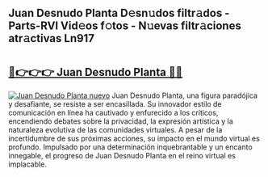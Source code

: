 ## Juan Desnudo Planta D𝚎sn𝚞dos filtr𝚊dos - Parts-RVl Vid𝚎os f𝚘tos - N𝚞evas filtr𝚊ciones atr𝚊ctivas Ln917

# <h2><a href="http://mbbo74g.tromn.icu/?c=Juan+Desnudo+Planta">🔗👉👉👉 Juan Desnudo Planta 🔗🔗</a></h2>

[![Juan Desnudo Planta nuevo](https://i.imgur.com/pEAQMta.gif)](http://mbbo74g.tromn.icu/?c=Juan+Desnudo+Planta)
Juan Desnudo Planta, una figura paradójica y desafiante, se resiste a ser encasillada. Su innovador estilo de comunicación en línea ha cautivado y enfurecido a los críticos, encendiendo debates sobre la privacidad, la expresión artística y la naturaleza evolutiva de las comunidades virtuales. A pesar de la incertidumbre de sus próximas acciones, su impacto en el mundo virtual es profundo. Impulsado por una determinación inquebrantable y un encanto innegable, el progreso de Juan Desnudo Planta en el reino virtual es implacable.
